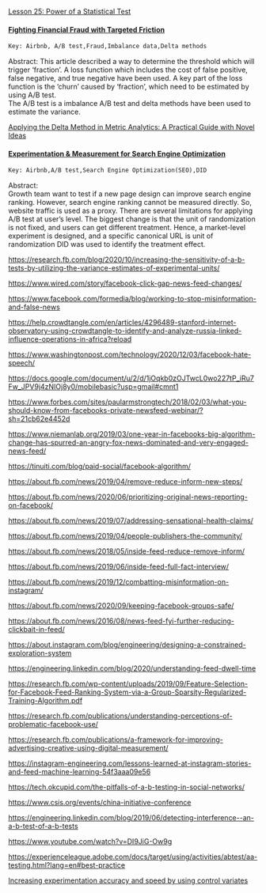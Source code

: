 [Lesson 25: Power of a Statistical Test](https://online.stat.psu.edu/stat415/lesson/25)

#### [Fighting Financial Fraud with Targeted Friction](https://medium.com/airbnb-engineering/fighting-financial-fraud-with-targeted-friction-82d950d8900e)   


````diff
Key: Airbnb, A/B test,Fraud,Imbalance data,Delta methods 
````
Abstract:
This article described a way to determine the threshold which will trigger ‘fraction’. A loss function which includes the cost of false positive, false negative, and true negative have been used. A key part of the loss function is the ‘churn’ caused by ‘fraction’, which need to be estimated by using A/B test.     
The A/B test is a imbalance A/B test and delta methods have been used to estimate the variance. 


[Applying the Delta Method in Metric Analytics:
A Practical Guide with Novel Ideas
](https://arxiv.org/pdf/1803.06336.pdf)  

#### [Experimentation & Measurement for Search Engine Optimization](https://medium.com/airbnb-engineering/experimentation-measurement-for-search-engine-optimization-b64136629760)
````diff
Key: Airbnb,A/B test,Search Engine Optimization(SEO),DID
````
Abstract:  
Growth team want to test if a new page design can improve search engine ranking. However, search engine ranking cannot be measured directly. So, website traffic is used as a proxy.
There are several limitations for applying A/B test at user’s level. The biggest change is that the unit of randomization is not fixed, and users can get different treatment. Hence, a market-level experiment is designed, and a specific canonical URL is unit of randomization 
DID was used to identify the treatment effect. 


https://research.fb.com/blog/2020/10/increasing-the-sensitivity-of-a-b-tests-by-utilizing-the-variance-estimates-of-experimental-units/

https://www.wired.com/story/facebook-click-gap-news-feed-changes/

https://www.facebook.com/formedia/blog/working-to-stop-misinformation-and-false-news

https://help.crowdtangle.com/en/articles/4296489-stanford-internet-observatory-using-crowdtangle-to-identify-and-analyze-russia-linked-influence-operations-in-africa?reload

https://www.washingtonpost.com/technology/2020/12/03/facebook-hate-speech/

https://docs.google.com/document/u/2/d/1jOqkb0zOJTwcL0wo227tP_iRu7Fw_JPV9j4zNIOj8y0/mobilebasic?usp=gmail#cmnt1

https://www.forbes.com/sites/paularmstrongtech/2018/02/03/what-you-should-know-from-facebooks-private-newsfeed-webinar/?sh=21cb62e4452d

https://www.niemanlab.org/2019/03/one-year-in-facebooks-big-algorithm-change-has-spurred-an-angry-fox-news-dominated-and-very-engaged-news-feed/

https://tinuiti.com/blog/paid-social/facebook-algorithm/

https://about.fb.com/news/2019/04/remove-reduce-inform-new-steps/

https://about.fb.com/news/2020/06/prioritizing-original-news-reporting-on-facebook/

https://about.fb.com/news/2019/07/addressing-sensational-health-claims/

https://about.fb.com/news/2019/04/people-publishers-the-community/

https://about.fb.com/news/2018/05/inside-feed-reduce-remove-inform/

https://about.fb.com/news/2019/06/inside-feed-full-fact-interview/

https://about.fb.com/news/2019/12/combatting-misinformation-on-instagram/

https://about.fb.com/news/2020/09/keeping-facebook-groups-safe/

https://about.fb.com/news/2016/08/news-feed-fyi-further-reducing-clickbait-in-feed/

https://about.instagram.com/blog/engineering/designing-a-constrained-exploration-system

https://engineering.linkedin.com/blog/2020/understanding-feed-dwell-time

https://research.fb.com/wp-content/uploads/2019/09/Feature-Selection-for-Facebook-Feed-Ranking-System-via-a-Group-Sparsity-Regularized-Training-Algorithm.pdf

https://research.fb.com/publications/understanding-perceptions-of-problematic-facebook-use/

https://research.fb.com/publications/a-framework-for-improving-advertising-creative-using-digital-measurement/

https://instagram-engineering.com/lessons-learned-at-instagram-stories-and-feed-machine-learning-54f3aaa09e56

https://tech.okcupid.com/the-pitfalls-of-a-b-testing-in-social-networks/

https://www.csis.org/events/china-initiative-conference

https://engineering.linkedin.com/blog/2019/06/detecting-interference--an-a-b-test-of-a-b-tests

https://www.youtube.com/watch?v=DI9JiG-Ow9g

https://experienceleague.adobe.com/docs/target/using/activities/abtest/aa-testing.html?lang=en#best-practice

[Increasing experimentation accuracy and speed by using control variates](https://codeascraft.com/2021/06/02/increasing-experimentation-accuracy-and-speed-by-using-control-variates/)

